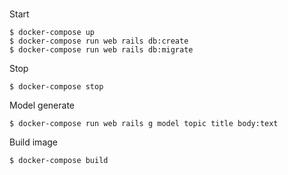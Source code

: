 # 

Start

```
$ docker-compose up
$ docker-compose run web rails db:create
$ docker-compose run web rails db:migrate
```

Stop

```
$ docker-compose stop
```

Model generate

```
$ docker-compose run web rails g model topic title body:text
```

Build image

```
$ docker-compose build
```
